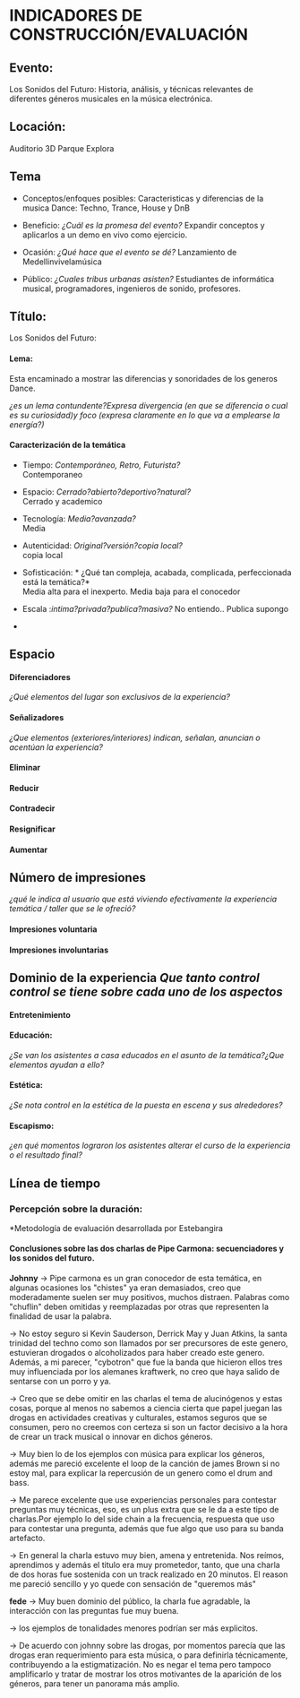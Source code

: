 # INDICADORES DE CONSTRUCCIÓN/EVALUACIÓN

## Evento:

Los Sonidos del Futuro: Historia, análisis, y técnicas relevantes de diferentes géneros musicales en la música electrónica.

## Locación:

Auditorio 3D Parque Explora


## Tema
* Conceptos/enfoques posibles:
Caracteristicas y diferencias de la musica Dance: Techno, Trance, House y DnB  

- Beneficio: *¿Cuál es la promesa del evento?*
Expandir conceptos y aplicarlos a un demo en vivo como ejercicio.  

- Ocasión: *¿Qué hace que el evento se dé?*
Lanzamiento de Medellinvivelamúsica   

- Público: *¿Cuales tribus urbanas asisten?*
Estudiantes de informática musical, programadores, ingenieros de sonido, profesores.


## Título:

Los Sonidos del Futuro:

#### Lema:   

Esta encaminado a mostrar las diferencias y sonoridades de los generos Dance.

*¿es un lema contundente?Expresa divergencia (en que se diferencia o cual es su curiosidad)y foco (expresa claramente en lo que va a emplearse la energía?)*

#### Caracterización de la temática
* Tiempo: *Contemporáneo, Retro, Futurista?*  
Contemporaneo   

* Espacio: *Cerrado?abierto?deportivo?natural?*   
Cerrado y academico   
* Tecnología: *Media?avanzada?*  
Media    
* Autenticidad: *Original?versión?copia local?*    
copia local       
* Sofisticación: * ¿Qué tan compleja, acabada, complicada, perfeccionada está la temática?*    
Media alta para el inexperto.  Media baja para el conocedor  
* Escala :*intima?privada?publica?masiva?*  No entiendo..  Publica supongo  
* 

## Espacio
#### Diferenciadores
*¿Qué elementos del lugar son exclusivos de la experiencia?*  

#### Señalizadores
*¿Que elementos (exteriores/interiores) indican, señalan, anuncian o acentúan la experiencia?*
#### Eliminar

#### Reducir

#### Contradecir

#### Resignificar

#### Aumentar

## Número de impresiones
*¿qué le indica al usuario que está viviendo efectivamente la experiencia temática / taller que se le ofreció?*

#### Impresiones voluntaria

#### Impresiones involuntarias


## Dominio de la experiencia *Que tanto control control se tiene sobre cada uno de los aspectos*
#### Entretenimiento

#### Educación:
*¿Se van los asistentes a casa educados en el asunto de la temática?¿Que elementos ayudan a ello?*

#### Estética:
*¿Se nota control en la estética de la puesta en escena y sus alrededores?*

#### Escapismo:
*¿en qué momentos lograron los asistentes alterar el curso de la experiencia o el resultado final?*


## Línea de tiempo


### Percepción sobre la duración:


*Metodología de evaluación desarrollada por Estebangira



####  Conclusiones sobre las dos charlas de Pipe Carmona: secuenciadores y los sonidos del futuro.
__Johnny__
-> Pipe carmona es un gran conocedor de esta temática, en algunas ocasiones los "chistes" ya eran demasiados, creo que moderadamente suelen ser muy positivos, muchos distraen. Palabras como "chuflin" deben omitidas y reemplazadas por otras que representen la finalidad de usar la palabra.

-> No estoy seguro si Kevin Sauderson, Derrick May y Juan Atkins, la santa trinidad del techno como son llamados por ser precursores de este genero, estuvieran drogados o alcoholizados para haber creado este genero. Además, a mi parecer, "cybotron" que fue la banda que hicieron ellos tres muy influenciada por los alemanes kraftwerk, no creo que haya salido de sentarse con un porro y ya. 

-> Creo que se debe omitir en las charlas el tema de alucinógenos y estas cosas, porque al menos no sabemos a ciencia cierta que papel juegan las drogas en actividades creativas y culturales, estamos seguros que se consumen, pero no creemos con certeza si son un factor decisivo a la hora de crear un track musical o innovar en dichos géneros.

-> Muy bien lo de los ejemplos con música para explicar los géneros, además me pareció excelente el loop de la canción de james Brown si no estoy mal, para explicar la repercusión de un genero como el drum and bass.

-> Me parece excelente que use experiencias personales para contestar preguntas muy técnicas, eso, es un plus extra que se le da a este tipo de charlas.Por ejemplo lo del side chain a la frecuencia, respuesta que uso para contestar una pregunta, además que fue algo que uso para su banda artefacto.

-> En general la charla estuvo muy bien, amena y entretenida. Nos reímos, aprendimos y además el titulo era muy prometedor, tanto, que una charla de dos horas fue sostenida con un track realizado en 20 minutos. El reason me pareció sencillo y yo quede con sensación de "queremos más"

__fede__
-> Muy buen dominio del público, la charla fue agradable, la interacción con las preguntas fue muy buena.

-> los ejemplos de tonalidades menores podrían ser más explicitos.

-> De acuerdo con johnny sobre las drogas, por momentos parecía que las drogas eran requerimiento para esta música, o para definirla técnicamente, contribuyendo a la estigmatización.
No es negar el tema pero tampoco amplificarlo y tratar de mostrar los otros motivantes de la aparición de los géneros, para tener un panorama más amplio.

